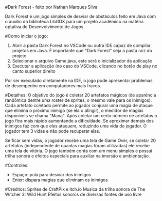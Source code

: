 #Dark Forest - feito por Nathan Marques Silva

Dark Forest é um jogo simples de desviar de obstáculos feito em Java com o auxilio da biblioteca LibGDX para um projeto acadêmico na matéria optativa de Desenvolvimento de Jogos.

#Como iniciar o jogo:
1) Abrir a pasta Dark Forest no VSCode ou outra IDE capaz de compilar projetos em Java. É importante que "Dark Forest" seja a pasta raiz do projeto.
2) Selecionar o arquivo Game.java, este será o inicializador da aplicação
3) Executar a aplicação (no caso do VSCode, clicando no botão de play no canto superior direito

Por ser executado diretamente na IDE, o jogo pode apresentar problemas de desempenho em computadores mais fracos.

#Detalhes:
O objetivo do jogo é coletar 20 artefatos mágicos (de aparência randômica dentre uma roster de sprites, o mesmo vale para os inimigos). Cada artefato coletado permite ao jogador conjurar uma magia de ataque que elimina o próximo inimigo (se ela o atingir), o medidor de magias disponíveis se chama "Mana". Após coletar um certo número de artefatos o jogo fica mais rápido aumentando a dificuldade. Se aproximar demais dos inimigos faz com que eles ataquem, reduzindo uma vida do jogador. O jogador tem 3 vidas e não pode recuperar elas. 

Se ficar sem vidas, o jogador recebe uma tela de Game Over, se coletar 20 artefatos (independente de quantas magias foram utilizadas) ele recebe uma tela de vitória. O jogo também conta com um menu simples e possui trilha sonora e efeitos especiais para auxiliar na imersão e ambientação.

#Controles:
- Espaço: pula para desviar dos inimigos
- Enter: dispara magias que eliminam os inimigos


#Créditos:
Sprites de CraftPix e itch.io
Musica da trilha sonora de The Witcher 3: Wild Hunt
Efeitos sonoros de diversas fontes de uso livre
